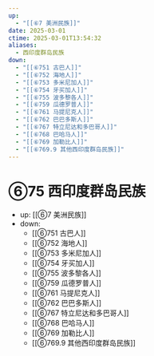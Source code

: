 ```yaml
---
up:
  - "[[⑥7 美洲民族]]"
date: 2025-03-01
ctime: 2025-03-01T13:54:32
aliases:
  - 西印度群岛民族
down:
  - "[[⑥751 古巴人]]"
  - "[[⑥752 海地人]]"
  - "[[⑥753 多米尼加人]]"
  - "[[⑥754 牙买加人]]"
  - "[[⑥755 波多黎各人]]"
  - "[[⑥759 瓜德罗普人]]"
  - "[[⑥761 马提尼克人]]"
  - "[[⑥762 巴巴多斯人]]"
  - "[[⑥767 特立尼达和多巴哥人]]"
  - "[[⑥768 巴哈马人]]"
  - "[[⑥769 加勒比人]]"
  - "[[⑥769.9 其他西印度群岛民族]]"
---
```


# ⑥75 西印度群岛民族

- up: [[⑥7 美洲民族]]
- down:	
	- [[⑥751 古巴人]]
	- [[⑥752 海地人]]
	- [[⑥753 多米尼加人]]
	- [[⑥754 牙买加人]]
	- [[⑥755 波多黎各人]]
	- [[⑥759 瓜德罗普人]]
	- [[⑥761 马提尼克人]]
	- [[⑥762 巴巴多斯人]]
	- [[⑥767 特立尼达和多巴哥人]]
	- [[⑥768 巴哈马人]]
	- [[⑥769 加勒比人]]
	- [[⑥769.9 其他西印度群岛民族]]
	
